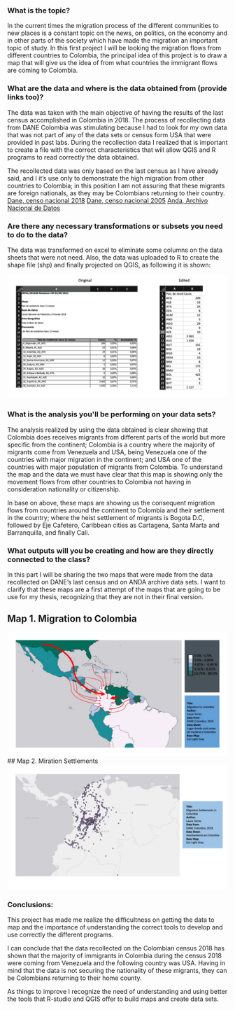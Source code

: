 
### What is the topic?

In the current times the migration process of the different communities to new places is a constant topic on the news, on politics, on the economy and in other parts of the society which have made the migration an important topic of study. In this first project I will be looking the migration flows from different countries to Colombia, the principal idea of this project is to draw a map that will give us the idea of from what countries the immigrant flows are coming to Colombia.

### What are the data and where is the data obtained from (provide links too)?

The data was taken with the main objective of having the results of the last census accomplished in Colombia in 2018. The process of recollecting data from DANE Colombia was stimulating because I had to look for my own data that was not part of any of the data sets or census form USA that were provided in past labs. During the recollection data I realized that is important to create a file with the correct characteristics that will allow QGIS and R programs to read correctly the data obtained.

The recollected data was only based on the last census as I have already said, and I it’s use only to demonstrate the high migration from other countries to Colombia; in this position I am not assuring that these migrants are foreign nationals, as they may be Colombians returning to their country.
[Dane, censo nacional 2018](http://systema59.dane.gov.co/bincol/RpWebEngine.exe/Portal?BASE=CNPVBASE4V2&lang=esp)
[Dane, censo nacional 2005](https://sitios.dane.gov.co/anda-index/) 
[Anda, Archivo Nacional de Datos](http://microdatos.dane.gov.co/index.php/catalog/606/get_microdata)

### Are there any necessary transformations or subsets you need to do to the data?

The data was transformed on excel to eliminate some columns on the data sheets that were not need. Also, the data was uploaded to R to create the shape file (shp) and finally projected on QGIS, as following it is shown:

<img src="/realproject1/antes_despues.jpg?raw=true"/>

### What is the analysis you'll be performing on your data sets?

The analysis realized by using the data obtained is clear showing that Colombia does receives migrants from different parts of the world but more specific from the continent; Colombia is a country where the majority of migrants come from Venezuela and USA, being Venezuela one of the countries with major migration in the continent; and USA one of the countries with major population of migrants from Colombia. To understand the map and the data we must have clear that this map is showing only the movement flows from other countries to Colombia not having in consideration nationality or citizenship. 

In base on above, these maps are showing us the consequent migration flows from countries around the continent to Colombia and their settlement in the country; where the heist settlement of migrants is Bogota D.C, followed by Eje Cafetero, Caribbean cities as Cartagena, Santa Marta and Barranquilla, and finally Cali.

### What outputs will you be creating and how are they directly connected to the class?

In this part I will be sharing the two maps that were made from the data recollected on DANE’s last census and on ANDA archive data sets. I want to clarify that these maps are a first attempt of the maps that are going to be use for my thesis, recognizing that they are not in their final version. 

## Map 1. Migration to Colombia
<img src="/realproject1/migration_to_Colombia_2018.jpg?raw=true"/> 
## Map 2. Miration Settlements 
<img src="/realproject1/migration_settlements_in_Colombia.jpg?raw=true"/> 

### Conclusions: 

This project has made me realize the difficultness on getting the data to map and the importance of understanding the correct tools to develop and use correctly the different programs. 

I can conclude that the data recollected on the Colombian census 2018 has shown that the majority of immigrants in Colombia during the census 2018 were coming from Venezuela and the following country was USA. Having in mind that the data is not securing the nationality of these migrants, they can be Colombians returning to their home county. 

As things to improve I recognize the need of understanding and using better the tools that R-studio and QGIS offer to build maps and create data sets. 
